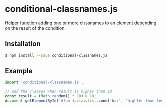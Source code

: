 # conditional-classnames.js
Helper function adding one or more classnames to an element depending on the result of the condition.

## Installation
```bash
$ npm install --save conditional-classnames.js
```

## Example
```javascript
import 'conditional-classnames.js';

// Add the classes when result is higher than 10
const result = (Math.random() * 10) > 10;
document.getElementById('#foo').classlist.cond('bar', 'highter-than-ten', result);
```

